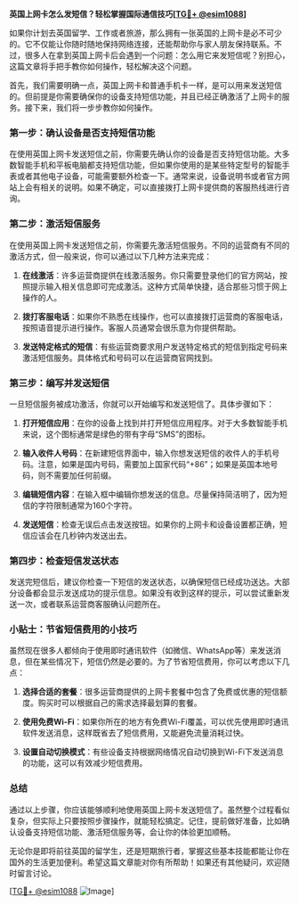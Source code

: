 **英国上网卡怎么发短信？轻松掌握国际通信技巧[[TG💪+ @esim1088](https://t.me/s/esim1088)]**

如果你计划去英国留学、工作或者旅游，那么拥有一张英国的上网卡是必不可少的。它不仅能让你随时随地保持网络连接，还能帮助你与家人朋友保持联系。不过，很多人在拿到英国上网卡后会遇到一个问题：怎么用它来发短信呢？别担心，这篇文章将手把手教你如何操作，轻松解决这个问题。

首先，我们需要明确一点，英国上网卡和普通手机卡一样，是可以用来发送短信的。但前提是你需要确保你的设备支持短信功能，并且已经正确激活了上网卡的服务。接下来，我们将一步步教你如何操作。

### 第一步：确认设备是否支持短信功能

在使用英国上网卡发送短信之前，你需要先确认你的设备是否支持短信功能。大多数智能手机和平板电脑都支持短信功能，但如果你使用的是某些特定型号的智能手表或者其他电子设备，可能需要额外检查一下。通常来说，设备说明书或者官方网站上会有相关的说明。如果不确定，可以直接拨打上网卡提供商的客服热线进行咨询。

### 第二步：激活短信服务

在使用英国上网卡发送短信之前，你需要先激活短信服务。不同的运营商有不同的激活方式，但一般来说，你可以通过以下几种方法来完成：

1. **在线激活**：许多运营商提供在线激活服务。你只需要登录他们的官方网站，按照提示输入相关信息即可完成激活。这种方式简单快捷，适合那些习惯于网上操作的人。
   
2. **拨打客服电话**：如果你不熟悉在线操作，也可以直接拨打运营商的客服电话，按照语音提示进行操作。客服人员通常会很乐意为你提供帮助。

3. **发送特定格式的短信**：有些运营商要求用户发送特定格式的短信到指定号码来激活短信服务。具体格式和号码可以在运营商官网找到。

### 第三步：编写并发送短信

一旦短信服务被成功激活，你就可以开始编写和发送短信了。具体步骤如下：

1. **打开短信应用**：在你的设备上找到并打开短信应用程序。对于大多数智能手机来说，这个图标通常是绿色的带有字母“SMS”的图标。

2. **输入收件人号码**：在新建短信界面中，输入你想发送短信的收件人的手机号码。注意，如果是国内号码，需要加上国家代码“+86”；如果是英国本地号码，则不需要加任何前缀。

3. **编辑短信内容**：在输入框中编辑你想发送的信息。尽量保持简洁明了，因为短信的字符限制通常为160个字符。

4. **发送短信**：检查无误后点击发送按钮。如果你的上网卡和设备设置都正确，短信应该会在几秒钟内发送出去。

### 第四步：检查短信发送状态

发送完短信后，建议你检查一下短信的发送状态，以确保短信已经成功送达。大部分设备都会显示发送成功的提示信息。如果没有收到这样的提示，可以尝试重新发送一次，或者联系运营商客服确认问题所在。

### 小贴士：节省短信费用的小技巧

虽然现在很多人都倾向于使用即时通讯软件（如微信、WhatsApp等）来发送消息，但在某些情况下，短信仍然是必要的。为了节省短信费用，你可以考虑以下几点：

1. **选择合适的套餐**：很多运营商提供的上网卡套餐中包含了免费或优惠的短信额度。购买时可以根据自己的需求选择最划算的套餐。

2. **使用免费Wi-Fi**：如果你所在的地方有免费Wi-Fi覆盖，可以优先使用即时通讯软件发送消息，这样既省去了短信费用，又能避免流量消耗过快。

3. **设置自动切换模式**：有些设备支持根据网络情况自动切换到Wi-Fi下发送消息的功能，这可以有效减少短信费用。

### 总结

通过以上步骤，你应该能够顺利地使用英国上网卡发送短信了。虽然整个过程看似复杂，但实际上只要按照步骤操作，就能轻松搞定。记住，提前做好准备，比如确认设备支持短信功能、激活短信服务等，会让你的体验更加顺畅。

无论你是即将前往英国的留学生，还是短期旅行者，掌握这些基本技能都能让你在国外的生活更加便利。希望这篇文章能对你有所帮助！如果还有其他疑问，欢迎随时留言讨论。

[[TG💪+ @esim1088](https://t.me/s/esim1088) ![Image](https://i.postimg.cc/4NQfJmqS/Snipaste-2025-05-13-00-14-12.png)]